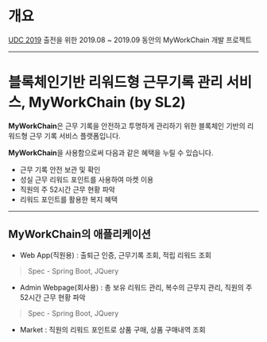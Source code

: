 # 개요

[UDC 2019](https://udc.upbit.com/special_event/hackaton) 출전을 위한 2019.08 ~ 2019.09 동안의 MyWorkChain 개발 프로젝트

---

# 블록체인기반 리워드형 근무기록 관리 서비스, MyWorkChain (by SL2)

**MyWorkChain**은 근무 기록을 안전하고 투명하게 관리하기 위한 블록체인 기반의 리워드형 근무 기록 서비스 플랫폼입니다.

**MyWorkChain**을 사용함으로써 다음과 같은 혜택을 누릴 수 있습니다.

- 근무 기록 안전 보관 및 확인
- 성실 근무 리워드 포인트를  사용하여 마켓 이용
- 직원의 주 52시간 근무 현황 파악
- 리워드 포인트를 활용한 복지 혜택

---

## MyWorkChain의 애플리케이션

 - Web App(직원용) : 출퇴근 인증, 근무기록 조회, 적립 리워드 조회
 > Spec - Spring Boot, JQuery

 - Admin Webpage(회사용) : 총 보유 리워드 관리, 복수의 근무지 관리, 직원의 주 52시간 근무 현황 파악
 > Spec - Spring Boot, JQuery

 - Market : 직원의 리워드 포인트로 상품 구매, 상품 구매내역 조회
